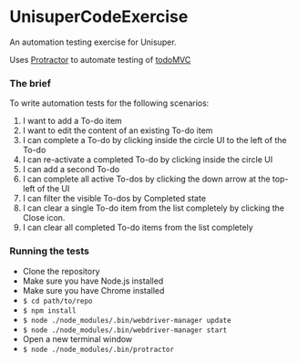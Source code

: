 # UnisuperCodeExercise

An automation testing exercise for Unisuper.

Uses [Protractor](http://www.protractortest.org/#/) to automate testing of [todoMVC](http://todomvc.com/examples/angularjs/#/)

### The brief

To write automation tests for the following scenarios:

1. I want to add a To-do item
2. I want to edit the content of an existing To-do item
3. I can complete a To-do by clicking inside the circle UI to the left of the To-do
4. I can re-activate a completed To-do by clicking inside the circle UI
5. I can add a second To-do
6. I can complete all active To-dos by clicking the down arrow at the top-left of the UI
7. I can filter the visible To-dos by Completed state
8. I can clear a single To-do item from the list completely by clicking the Close icon.
9. I can clear all completed To-do items from the list completely

### Running the tests

* Clone the repository
* Make sure you have Node.js installed
* Make sure you have Chrome installed
* `$ cd path/to/repo`
* `$ npm install`
* `$ node ./node_modules/.bin/webdriver-manager update`
* `$ node ./node_modules/.bin/webdriver-manager start`
* Open a new terminal window
* `$ node ./node_modules/.bin/protractor`
